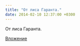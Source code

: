 ```yaml
---
title: "От лиса Гаранта."
date: 2014-02-10 12:37:00 +0300
---
```


От лиса Гаранта.

[Вложение](/assets/vk_photos/1/lwvQeiiT_pY.jpg)
